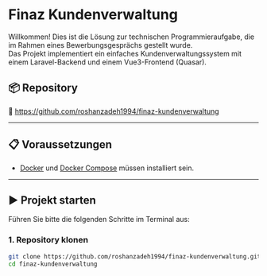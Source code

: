 # Finaz Kundenverwaltung

Willkommen! Dies ist die Lösung zur technischen Programmieraufgabe, die im Rahmen eines Bewerbungsgesprächs gestellt wurde.  
Das Projekt implementiert ein einfaches Kundenverwaltungssystem mit einem Laravel-Backend und einem Vue3-Frontend (Quasar).

## 📦 Repository

🔗 https://github.com/roshanzadeh1994/finaz-kundenverwaltung

---

## 📋 Voraussetzungen

- [Docker](https://www.docker.com) und [Docker Compose](https://docs.docker.com/compose/) müssen installiert sein.

---

## ▶️ Projekt starten

Führen Sie bitte die folgenden Schritte im Terminal aus:

### 1. Repository klonen

```bash
git clone https://github.com/roshanzadeh1994/finaz-kundenverwaltung.git
cd finaz-kundenverwaltung
